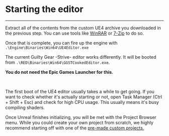 # Starting the editor

<hr>

Extract all of the contents from the custom UE4 archive you downloaded in the previous step. You can use tools like [WinRAR]([https://www.win-rar.com/](https://www.win-rar.com/)) or [7-Zip](https://www.7-zip.org) to do so.

Once that is complete, you can fire up the engine with `.\Engine\Binaries\Win64\UE4Editor.exe`

<div class="warning">

The current Guilty Gear -Strive- editor works differently. It will be booted from `.\RED\Binaries\Win64\GGSTCookedEditor.exe`. 

</div>

**You do not need the Epic Games Launcher for this.**

<br />

The first boot of the UE4 editor usually takes a while to get going. If you want to check whether it's actually starting or not, open Task Manager (Ctrl + Shift + Esc) and check for high CPU usage. This usually means it's busy compiling shaders.

Once Unreal finishes initializing, you will be met with the Project Browser menu. While you could create your own project from scratch, we highly recommend starting off with one of the [pre-made custom projects.](custom-project.md)